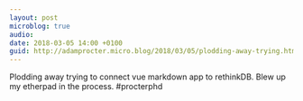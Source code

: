 ```yaml
---
layout: post
microblog: true
audio: 
date: 2018-03-05 14:00 +0100
guid: http://adamprocter.micro.blog/2018/03/05/plodding-away-trying.html
---
```

Plodding away trying to connect vue markdown app to rethinkDB. Blew up my etherpad in the process. #procterphd
